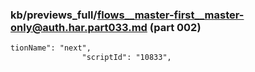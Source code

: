 ### kb/previews_full/flows__master-first__master-only@auth.har.part033.md (part 002)

```md
tionName": "next",
                "scriptId": "10833",
        
```

```
